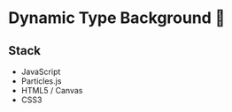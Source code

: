 # Dynamic Type Background 🚀


## Stack 

* JavaScript
* Particles.js
* HTML5 / Canvas
* CSS3


<p align="center>https://vincentgarreau.com/particles.js/</p>
